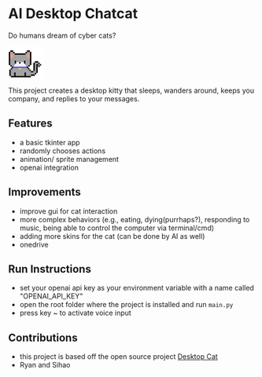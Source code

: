 # AI Desktop Chatcat
Do humans dream of cyber cats?

<img src="idling.gif" alt="demo"/>

This project creates a desktop kitty that sleeps, wanders around, keeps you company, and replies to your messages.

## Features
- a basic tkinter app
- randomly chooses actions
- animation/ sprite management
- openai integration

## Improvements 
- improve gui for cat interaction
- more complex behaviors (e.g., eating, dying(purrhaps?), responding to music, being able to control the computer via terminal/cmd)
- adding more skins for the cat (can be done by AI as well)
- onedrive

## Run Instructions
- set your openai api key as your environment variable with a name called "OPENAI_API_KEY"
- open the root folder where the project is installed and run ``main.py``
- press key ~ to activate voice input

## Contributions
- this project is based off the open source project [Desktop Cat](https://github.com/1ilit/Desktop-Cat)
- Ryan and Sihao
